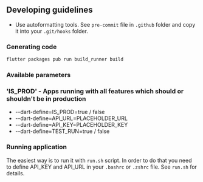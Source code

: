 ## Developing guidelines

* Use autoformatting tools. See `pre-commit` file in `.github` folder and copy it into your 
`.git/hooks` folder.

### Generating code

```bash
flutter packages pub run build_runner build
```

### Available parameters

### 'IS_PROD' - Apps running with all features which should or shouldn't be in production
* --dart-define=IS_PROD=true / false 
* --dart-define=API_URL=PLACEHOLDER_URL
* --dart-define=API_KEY=PLACEHOLDER_KEY
* --dart-define=TEST_RUN=true / false

### Running application

The easiest way is to run it with `run.sh` script. In order to do that you need to define
API_KEY and API_URL in your `.bashrc` or `.zshrc` file. See `run.sh` for details.
